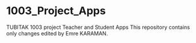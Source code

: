 # 1003_Project_Apps
TUBITAK 1003 project Teacher and Student Apps
This repository contains only changes edited by Emre KARAMAN.
